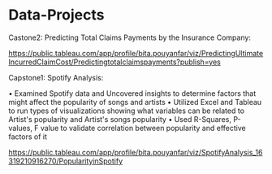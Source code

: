 # Data-Projects

Castone2:
Predicting Total Claims Payments by the Insurance Company:

https://public.tableau.com/app/profile/bita.pouyanfar/viz/PredictingUltimateIncurredClaimCost/Predictingtotalclaimspayments?publish=yes

Capstone1:
Spotify Analysis:

• Examined Spotify data and Uncovered insights to determine factors that might affect the popularity of songs and artists 
• Utilized Excel and Tableau to run types of visualizations showing what variables can be related to Artist's popularity and Artist's songs popularity
• Used R-Squares, P-values, F value to validate correlation between popularity and effective factors of it

https://public.tableau.com/app/profile/bita.pouyanfar/viz/SpotifyAnalysis_16319210916270/PopularityinSpotify

